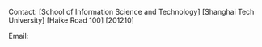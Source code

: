 Contact:
[School of Information Science and Technology]
[Shanghai Tech University]
[Haike Road 100]
[201210]

Email:
